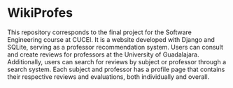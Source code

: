 # WikiProfes
This repository corresponds to the final project for the Software Engineering course at CUCEI. It is a website developed with Django and SQLite, serving as a professor recommendation system. Users can consult and create reviews for professors at the University of Guadalajara. Additionally, users can search for reviews by subject or professor through a search system. Each subject and professor has a profile page that contains their respective reviews and evaluations, both individually and overall.
